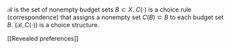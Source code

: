 $\mathcal{B}$ is the set of nonempty budget sets $B \subset X$.
$C(\cdot)$ is a choice rule (correspondence) that assigns a nonempty set $C(B) \subset B$ to each budget set $B$.
$(\mathcal{B},C(\cdot))$ is a choice structure.

[[Revealed preferences]]
